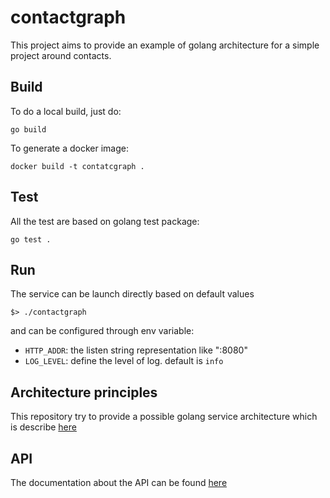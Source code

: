 # contactgraph

This project aims to provide an example of golang architecture for a simple project around contacts.

## Build

To do a local build, just do:

```
go build
```

To generate a docker image:

```
docker build -t contatcgraph .
```

## Test

All the test are based on golang test package:

```
go test .
```

## Run

The service can be launch directly based on default values

```
$> ./contactgraph
```

and can be configured through env variable:

* `HTTP_ADDR`: the listen string representation like ":8080"
* `LOG_LEVEL`: define the level of log. default is `info`

## Architecture principles

This repository try to provide a possible golang service architecture which is describe [here](./doc/ddd.md)

## API

The documentation about the API can be found [here](./doc/api.md)